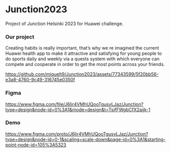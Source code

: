 
# Junction2023
Project of Junction Helsinki 2023 for Huawei challenge.

### Our project
Creating habits is really important, that’s why we re imagined the current Huawei health app to make it attractive and satisfying for young people to do sports daily and weekly via a quests system with which everyone can compete and cooperate in order to get the most points across your friends.


https://github.com/miquelt9/Junction2023/assets/77343599/5f20bb56-e3a8-4760-9c49-316745e0350f


### Figma
https://www.figma.com/file/J6Iir4VMhUQooTgusyLJaz/Junction?type=design&node-id=0%3A1&mode=design&t=TsjfFWgbCfX2aijk-1
### Demo
https://www.figma.com/proto/J6Iir4VMhUQooTgusyLJaz/Junction?type=design&node-id=0-1&scaling=scale-down&page-id=0%3A1&starting-point-node-id=105%3A5323

